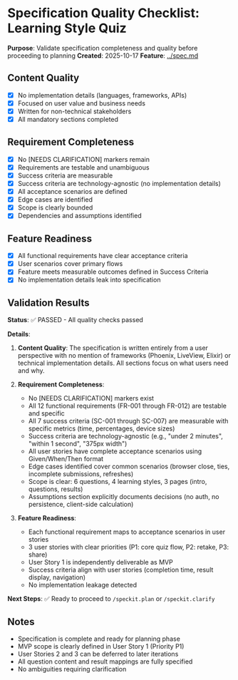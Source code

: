 # Specification Quality Checklist: Learning Style Quiz

**Purpose**: Validate specification completeness and quality before proceeding to planning
**Created**: 2025-10-17
**Feature**: [../spec.md](../spec.md)

## Content Quality

- [x] No implementation details (languages, frameworks, APIs)
- [x] Focused on user value and business needs
- [x] Written for non-technical stakeholders
- [x] All mandatory sections completed

## Requirement Completeness

- [x] No [NEEDS CLARIFICATION] markers remain
- [x] Requirements are testable and unambiguous
- [x] Success criteria are measurable
- [x] Success criteria are technology-agnostic (no implementation details)
- [x] All acceptance scenarios are defined
- [x] Edge cases are identified
- [x] Scope is clearly bounded
- [x] Dependencies and assumptions identified

## Feature Readiness

- [x] All functional requirements have clear acceptance criteria
- [x] User scenarios cover primary flows
- [x] Feature meets measurable outcomes defined in Success Criteria
- [x] No implementation details leak into specification

## Validation Results

**Status**: ✅ PASSED - All quality checks passed

**Details**:

1. **Content Quality**: The specification is written entirely from a user perspective with no mention of frameworks (Phoenix, LiveView, Elixir) or technical implementation details. All sections focus on what users need and why.

2. **Requirement Completeness**:
   - No [NEEDS CLARIFICATION] markers exist
   - All 12 functional requirements (FR-001 through FR-012) are testable and specific
   - All 7 success criteria (SC-001 through SC-007) are measurable with specific metrics (time, percentages, device sizes)
   - Success criteria are technology-agnostic (e.g., "under 2 minutes", "within 1 second", "375px width")
   - All user stories have complete acceptance scenarios using Given/When/Then format
   - Edge cases identified cover common scenarios (browser close, ties, incomplete submissions, refreshes)
   - Scope is clear: 6 questions, 4 learning styles, 3 pages (intro, questions, results)
   - Assumptions section explicitly documents decisions (no auth, no persistence, client-side calculation)

3. **Feature Readiness**:
   - Each functional requirement maps to acceptance scenarios in user stories
   - 3 user stories with clear priorities (P1: core quiz flow, P2: retake, P3: share)
   - User Story 1 is independently deliverable as MVP
   - Success criteria align with user stories (completion time, result display, navigation)
   - No implementation leakage detected

**Next Steps**: ✅ Ready to proceed to `/speckit.plan` or `/speckit.clarify`

## Notes

- Specification is complete and ready for planning phase
- MVP scope is clearly defined in User Story 1 (Priority P1)
- User Stories 2 and 3 can be deferred to later iterations
- All question content and result mappings are fully specified
- No ambiguities requiring clarification
